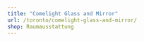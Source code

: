 ```yaml
---
title: "Comelight Glass and Mirror"
url: /toronto/comelight-glass-and-mirror/
shop: Raumausstattung
---
```


